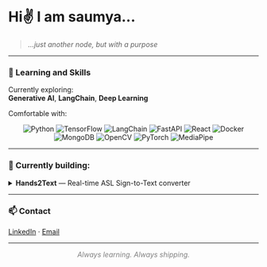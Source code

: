 # Hi✌️ I am saumya...
> *...just another node, but with a purpose*
---

### 🎯 Learning and Skills

Currently exploring:  
**Generative AI**, **LangChain**, **Deep Learning**

Comfortable with:  
<p align="center">
  <img alt="Python" src="https://img.shields.io/badge/Python-3776AB?style=for-the-badge&logo=python&logoColor=white" />
  <img alt="TensorFlow" src="https://img.shields.io/badge/TensorFlow-FF6F00?style=for-the-badge&logo=tensorflow&logoColor=white" />
  <img alt="LangChain" src="https://img.shields.io/badge/LangChain-000000?style=for-the-badge" />
  <img alt="FastAPI" src="https://img.shields.io/badge/FastAPI-009688?style=for-the-badge&logo=fastapi&logoColor=white" />
  <img alt="React" src="https://img.shields.io/badge/React-61DAFB?style=for-the-badge&logo=react&logoColor=black" />
  <img alt="Docker" src="https://img.shields.io/badge/Docker-2496ED?style=for-the-badge&logo=docker&logoColor=white" />
  <img alt="MongoDB" src="https://img.shields.io/badge/MongoDB-47A248?style=for-the-badge&logo=mongodb&logoColor=white" />
  <img alt="OpenCV" src="https://img.shields.io/badge/OpenCV-5C3EE8?style=for-the-badge" />
  <img alt="PyTorch" src="https://img.shields.io/badge/PyTorch-EE4C2C?style=for-the-badge&logo=pytorch&logoColor=white" />
  <img alt="MediaPipe" src="https://img.shields.io/badge/MediaPipe-4285F4?style=for-the-badge" />
</p>

---

### 🚧 Currently building:

<details>
<summary><strong>Hands2Text</strong> — Real-time ASL Sign-to-Text converter</summary>

A tool that captures American Sign Language gestures and converts them into text in real time.  
Building it using OpenCV, MediaPipe, and deep learning — and training it on a custom dataset I collected and labeled myself for higher accuracy.

</details>

---

### 📫 Contact

[LinkedIn](https://www.linkedin.com/in/saumya-gupta-4385452a4/) · [Email](mailto:gupta.sg003@gmail.com)

---

<p align="center" style="font-style: italic; color: gray;">
  <em>Always learning. Always shipping.</em>
</p>

